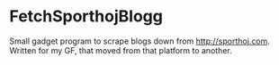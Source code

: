 FetchSporthojBlogg
==================
Small gadget program to scrape blogs down from http://sporthoj.com.
Written for my GF, that moved from that platform to another.